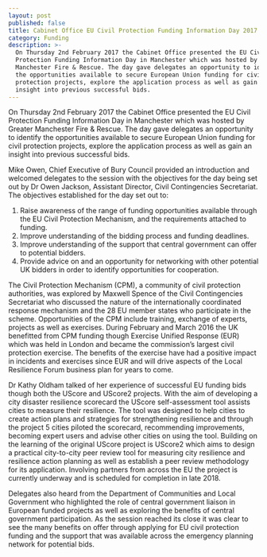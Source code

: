 ```yaml
---
layout: post
published: false
title: Cabinet Office EU Civil Protection Funding Information Day 2017
category: Funding
description: >-
  On Thursday 2nd February 2017 the Cabinet Office presented the EU Civil
  Protection Funding Information Day in Manchester which was hosted by Greater
  Manchester Fire & Rescue. The day gave delegates an opportunity to identify
  the opportunities available to secure European Union funding for civil
  protection projects, explore the application process as well as gain an
  insight into previous successful bids.
---
```

On Thursday 2nd February 2017 the Cabinet Office presented the EU Civil Protection Funding Information Day in Manchester which was hosted by Greater Manchester Fire & Rescue. The day gave delegates an opportunity to identify the opportunities available to secure European Union funding for civil protection projects, explore the application process as well as gain an insight into previous successful bids.

Mike Owen, Chief Executive of Bury Council provided an introduction and welcomed delegates to the session with the objectives for the day being set out by Dr Owen Jackson, Assistant Director, Civil Contingencies Secretariat. The objectives established for the day set out to:

1. Raise awareness of the range of funding opportunities available through the EU Civil Protection Mechanism, and the requirements attached to funding.
2. Improve understanding of the bidding process and funding deadlines. 
3. Improve understanding of the support that central government can offer to potential bidders. 
4. Provide advice on and an opportunity for networking with other potential UK bidders in order to identify opportunities for cooperation.
 
The Civil Protection Mechanism (CPM), a community of civil protection authorities, was explored by Maxwell Spence of the Civil Contingencies Secretariat who discussed the nature of the internationally coordinated response mechanism and the 28 EU member states who participate in the scheme. Opportunities of the CPM include training, exchange of experts, projects as well as exercises. During February and March 2016 the UK benefitted from CPM funding though Exercise Unified Response (EUR) which was held in London and became the commission’s largest civil protection exercise. The benefits of the exercise have had a positive impact in incidents and exercises since EUR and will drive aspects of the Local Resilience Forum business plan for years to come.

Dr Kathy Oldham talked of her experience of successful EU funding bids though both the UScore and UScore2 projects. With the aim of developing a city disaster resilience scorecard the UScore self-assessment tool assists cities to measure their resilience. 
The tool was designed to help cities to create action plans and strategies for strengthening resilience and through the project 5 cities piloted the scorecard, recommending improvements, becoming expert users and advise other cities on using the tool. Building on the learning of the original UScore project is UScore2 which aims to design a practical city-to-city peer review tool for measuring city resilience and resilience action planning as well as establish a peer review methodology for its application. Involving partners from across the EU the project is currently underway and is scheduled for completion in late 2018.

Delegates also heard from the Department of Communities and Local Government who highlighted the role of central government liaison in European funded projects as well as exploring the benefits of central government participation. As the session reached its close it was clear to see the many benefits on offer through applying for EU civil protection funding and the support that was available across the emergency planning network for potential bids.

